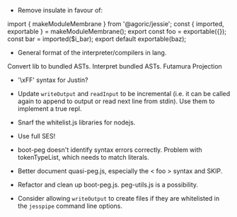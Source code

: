 * Remove insulate in favour of:

import { makeModuleMembrane } from '@agoric/jessie';
const { imported, exportable } = makeModuleMembrane();
export const foo = exportable({});
const bar = imported($i_bar);
export default exportable(baz);

* General format of the interpreter/compilers in lang.

Convert lib to bundled ASTs.
Interpret bundled ASTs.
Futamura Projection

* '\xFF' syntax for Justin?

* Update `writeOutput` and `readInput` to be incremental (i.e. it can be called again to append to output or read next line from stdin).  Use them to implement a true repl.

* Snarf the whitelist.js libraries for nodejs.

* Use full SES!

* boot-peg doesn't identify syntax errors correctly.  Problem with tokenTypeList, which needs to match literals.

* Better document quasi-peg.js, especially the < foo > syntax and SKIP.

* Refactor and clean up boot-peg.js.  peg-utils.js is a possibility.

* Consider allowing `writeOutput` to create files if they are whitelisted in the `jesspipe` command line options.

